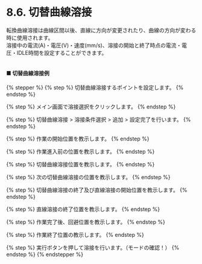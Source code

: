 # 8.6. 切替曲線溶接

転換曲線溶接は曲線区間以後、直線に方向が変更されたり、曲線の方向が変わる時に使用されます。\
溶接中の電流(A)・電圧(V)・速度(mm/s)、溶接の開始と終了時点の電流・電圧・IDLE時間を設定することができます。

<figure><img src="broken-reference" alt=""><figcaption></figcaption></figure>

#### ■ 切替曲線溶接例

{% stepper %}
{% step %}
切替曲線溶接するポイントを設定します。
{% endstep %}

{% step %}
メイン画面で溶接選択をクリックします。
{% endstep %}

{% step %}
切替曲線溶接 > 溶接条件選択 > 追加 > 設定完了を行います。
{% endstep %}

{% step %}
作業の開始位置を教示します。
{% endstep %}

{% step %}
作業進入前の位置を教示します。
{% endstep %}

{% step %}
切替曲線溶接位置を教示します。
{% endstep %}

{% step %}
次の切替曲線溶接の位置を教示します。
{% endstep %}

{% step %}
切替曲線溶接の終了及び直線溶接の開始位置を教示します。
{% endstep %}

{% step %}
直線溶接の終了位置を教示します。
{% endstep %}

{% step %}
作業完了後、回避位置を教示します。
{% endstep %}

{% step %}
作業終了位置の教示します。
{% endstep %}

{% step %}
実行ボタンを押して溶接を行います。（モードの確認！）
{% endstep %}
{% endstepper %}
